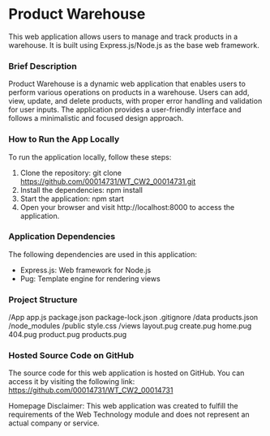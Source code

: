 # Product Warehouse

This web application allows users to manage and track products in a warehouse. It is built using Express.js/Node.js as the base web framework.

### Brief Description

Product Warehouse is a dynamic web application that enables users to perform various operations on products in a warehouse. Users can add, view, update, and delete products, with proper error handling and validation for user inputs. The application provides a user-friendly interface and follows a minimalistic and focused design approach.

### How to Run the App Locally

To run the application locally, follow these steps:

1. Clone the repository: git clone https://github.com/00014731/WT_CW2_00014731.git
2. Install the dependencies: npm install
3. Start the application: npm start
4. Open your browser and visit http://localhost:8000 to access the application.

### Application Dependencies

The following dependencies are used in this application:

- Express.js: Web framework for Node.js
- Pug: Template engine for rendering views

### Project Structure

/App
  app.js 
  package.json 
  package-lock.json
  .gitignore
  /data
    products.json
  /node_modules 
  /public 
      style.css
  /views 
    layout.pug
    create.pug
    home.pug
    404.pug
    product.pug
    products.pug

### Hosted Source Code on GitHub

The source code for this web application is hosted on GitHub. You can access it by visiting the following link: https://github.com/00014731/WT_CW2_00014731

Homepage Disclaimer: This web application was created to fulfill the requirements of the Web Technology module and does not represent an actual company or service.

